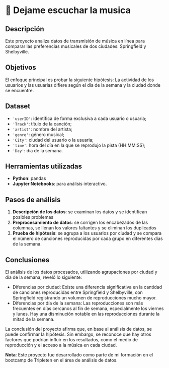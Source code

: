 # 🎹 Dejame escuchar la musica 

## Descripción
Este proyecto analiza datos de transmisión de música en línea para comparar las preferencias musicales de dos ciudades: Springfield y Shelbyville.

## Objetivos
El enfoque principal es probar la siguiente hipótesis: La actividad de los usuarios y las usuarias difiere según el día de la semana y la ciudad donde se encuentre.

## Dataset
- `'userID'`: identifica de forma exclusiva a cada usuario o usuaria;
- `'Track'`: título de la canción;
- `'artist'`: nombre del artista;
- `'genre'`: género musical;
- `'City'`: ciudad del usuario o la usuaria;
- `'time'`: hora del día en la que se reprodujo la pista (HH:MM:SS);
- `'Day'`: día de la semana.

## Herramientas utilizadas
- **Python**: pandas
- **Jupyter Notebooks**: para análisis interactivo.

## Pasos de análisis
 1. **Descripción de los datos**: se examinan los datos y se identifican posibles problemas
 2. **Preprocesamiento de datos**: se corrigen los encabezados de las columnas, se llenan los valores faltantes y se eliminan los duplicados
 3. **Prueba de hipótesis**: se agrupa a los usuarios por ciudad y se compara el número de canciones reproducidas por cada grupo en diferentes días de la semana.

## Conclusiones
El análisis de los datos procesados, utilizando agrupaciones por ciudad y día de la semana, reveló lo siguiente:
- Diferencias por ciudad: Existe una diferencia significativa en la cantidad de canciones reproducidas entre Springfield y Shelbyville, con Springfield registrando un volumen de reproducciones mucho mayor.
- Diferencias por día de la semana: Las reproducciones son más frecuentes en días cercanos al fin de semana, especialmente los viernes y lunes. Hay una disminución notable en las reproducciones durante la mitad de la semana.

La conclusión del proyecto afirma que, en base al análisis de datos, se puede confirmar la hipótesis. Sin embargo, se reconoce que hay otros factores que podrían influir en los resultados, como el medio de reproducción y el acceso a la música en cada ciudad.

**Nota**: Este proyecto fue desarrollado como parte de mi formación en el bootcamp de Tripleten en el área de análisis de datos.
